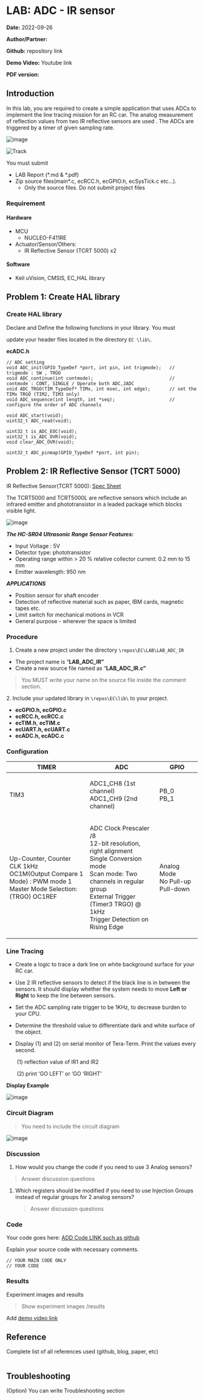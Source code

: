 # LAB: ADC - IR sensor

**Date:** 2022-09-26

**Author/Partner:**

**Github:** repository link

**Demo Video:** Youtube link

**PDF version:**

## Introduction

In this lab, you are required to create a simple application that uses ADCs to implement the line tracing mission for an RC car. The analog measurement of reflection values from two IR reflective sensors are used . The ADCs are triggered by a timer of given sampling rate.

![image](https://user-images.githubusercontent.com/91526930/200573114-1ebb30ac-08ed-4dde-810d-7a7f9d50a88d.png)

![Track](https://user-images.githubusercontent.com/91526930/203540767-bea93905-4040-4fcf-84ea-124e28c483ac.jpg)

You must submit

* LAB Report (\*.md & \*.pdf)
* Zip source files(main\*.c, ecRCC.h, ecGPIO.h, ecSysTick.c etc...).
  * Only the source files. Do not submit project files

### Requirement

#### Hardware

* MCU
  * NUCLEO-F411RE
* Actuator/Sensor/Others:
  * IR Reflective Sensor (TCRT 5000) x2

#### Software

* Keil uVision, CMSIS, EC\_HAL library

## Problem 1: Create HAL library

### Create HAL library

Declare and Define the following functions in your library. You must

update your header files located in the directory `EC \lib\`.

**ecADC.h**

```
// ADC setting
void ADC_init(GPIO_TypeDef *port, int pin, int trigmode);	// trigmode : SW , TRGO
void ADC_continue(int contmode); 							// contmode : CONT, SINGLE / Operate both ADC,JADC
void ADC_TRGO(TIM_TypeDef* TIMx, int msec, int edge);		// set the TIMx TRGO (TIM2, TIM3 only)
void ADC_sequence(int length, int *seq); 					// configure the order of ADC channels	

void ADC_start(void);
uint32_t ADC_read(void);

uint32_t is_ADC_EOC(void);
uint32_t is_ADC_OVR(void);
void clear_ADC_OVR(void);

uint32_t ADC_pinmap(GPIO_TypeDef *port, int pin);
```

## Problem 2: IR Reflective Sensor (TCRT 5000)

IR Reflective Sensor(TCRT 5000): [Spec Sheet](https://www.devicemart.co.kr/goods/download?id=1327416\&rank=1)

The TCRT5000 and TCRT5000L are reflective sensors which include an infrared emitter and phototransistor in a leaded package which blocks visible light.

![image](https://user-images.githubusercontent.com/91526930/200573269-26a4ffa1-c789-4545-9dc5-079294265d4d.png)

_**The HC-SR04 Ultrasonic Range Sensor Features:**_

* Input Voltage : 5V
* Detector type: phototransistor
* Operating range within > 20 % relative collector current: 0.2 mm to 15 mm
* Emitter wavelength: 950 nm

_**APPLICATIONS**_

* Position sensor for shaft encoder
* Detection of reflective material such as paper, IBM cards, magnetic tapes etc.
* Limit switch for mechanical motions in VCR
* General purpose - wherever the space is limited

### Procedure

1. Create a new project under the directory `\repos\EC\LAB\LAB_ADC_IR`

* The project name is “**LAB\_ADC\_IR”**
* Create a new source file named as “**LAB\_ADC\_IR.c”**

> You MUST write your name on the source file inside the comment section.

2\. Include your updated library in `\repos\EC\lib\` to your project.

* **ecGPIO.h, ecGPIO.c**
* **ecRCC.h, ecRCC.c**
* **ecTIM.h**, **ecTIM.c**
* **ecUART.h, ecUART.c**
* **ecADC.h, ecADC.c**

### Configuration

| TIMER                                                                                                                   | ADC                                                                                                                                                                                                                    | GPIO                                       |
| ----------------------------------------------------------------------------------------------------------------------- | ---------------------------------------------------------------------------------------------------------------------------------------------------------------------------------------------------------------------- | ------------------------------------------ |
| TIM3                                                                                                                    | <p>ADC1_CH8 (1st channel)<br>ADC1_CH9 (2nd channel)</p>                                                                                                                                                                | <p>PB_0<br>PB_1</p>                        |
| <p>Up-Counter, Counter CLK 1kHz<br>OC1M(Output Compare 1 Mode) : PWM mode 1<br>Master Mode Selection: (TRGO) OC1REF</p> | <p>ADC Clock Prescaler /8<br>12-bit resolution, right alignment<br>Single Conversion mode<br>Scan mode: Two channels in regular group<br>External Trigger (Timer3 TRGO) @ 1kHz<br>Trigger Detection on Rising Edge</p> | <p>Analog Mode<br>No Pull-up Pull-down</p> |

### Line Tracing

* Create a logic to trace a dark line on white background surface for your RC car.
* Use 2 IR reflective sensors to detect if the black line is in between the sensors. It should display whether the system needs to move **Left or Right** to keep the line between sensors.
* Set the ADC sampling rate trigger to be 1KHz, to decrease burden to your CPU.
* Determine the threshold value to differentiate dark and white surface of the object.
*   Display (1) and (2) on serial monitor of Tera-Term. Print the values every second.

    ​ (1) reflection value of IR1 and IR2

    ​ (2) print ‘GO LEFT’ or ‘GO ‘RIGHT’

**Display Example**

![image](https://user-images.githubusercontent.com/91526930/200577686-909a4cb7-1af9-459a-8afa-aaaee64aa448.png)

### Circuit Diagram

> You need to include the circuit diagram

![image](https://user-images.githubusercontent.com/38373000/192134563-72f68b29-4127-42ac-b064-2eda95a9a52a.png)

### Discussion

1. How would you change the code if you need to use 3 Analog sensors?

> Answer discussion questions

1.  Which registers should be modified if you need to use Injection Groups instead of regular groups for 2 analog sensors?

    > Answer discussion questions

### Code

Your code goes here: [ADD Code LINK such as github](https://github.com/ykkimhgu/EC-student/)

Explain your source code with necessary comments.

```
// YOUR MAIN CODE ONLY
// YOUR CODE
```

### Results

Experiment images and results

> Show experiment images /results

Add [demo video link](link/)

## Reference

Complete list of all references used (github, blog, paper, etc)

```
```

## Troubleshooting

(Option) You can write Troubleshooting section
